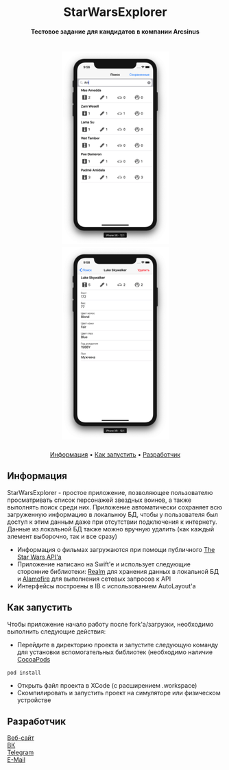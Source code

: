 <h1 align="center">
  <br>
  StarWarsExplorer
  <br>
</h1>

<h4 align="center">Тестовое задание для кандидатов в компании Arcsinus</h4>

<h1 align="center">
<img src="https://raw.githubusercontent.com/moridaffy/StarWarsExplorer/master/Extra/screen_list.png" alt="Список персонажей" width="250"> <img src="https://raw.githubusercontent.com/moridaffy/StarWarsExplorer/master/Extra/screen_details.png" alt="Детальная информация о персонаже" width="250">
</h1>

<p align="center">
  <a href="#Информация">Информация</a> •
  <a href="#Как-запустить">Как запустить</a> •
  <a href="#Разработчик">Разработчик</a>
</p>

## Информация
StarWarsExplorer - простое приложение, позволяющее пользователю просматривать список персонажей звездных воинов, а также выполнять поиск среди них. Приложение автоматически сохраняет всю загруженную информацию в локальнюу БД, чтобы у пользователя был доступ к этим данным даже при отсутствии подключения к интернету. Данные из локальной БД также можно вручную удалить (как каждый элемент выборочно, так и все сразу)

* Информация о фильмах загружаются при помощи публичного  <a href="https://swapi.co">The Star Wars API'a</a>
* Приложение написано на Swift'e и использует следующие сторонние библиотеки: <a href="https://github.com/realm/realm-cocoa">Realm</a> для хранения данных в локальной БД и <a href="https://github.com/Alamofire/Alamofire">Alamofire</a> для выполнения сетевых запросов к API
* Интерфейсы построены в IB с использованием AutoLayout'a


## Как запустить
Чтобы приложение начало работу после fork'a/загрузки, необходимо выполнить следующие действия:
* Перейдите в директорию проекта и запустите следующую команду для установки вспомогательных библиотек (необходимо наличие <a href="https://cocoapods.org">CocoaPods</a>
```
pod install
```
* Открыть файл проекта в XCode (с расширением .workspace)
* Скомпилировать и запустить проект на симуляторе или физическом устройстве

## Разработчик
<a href="http://mskr.name">Веб-сайт</a>  
<a href="http://vk.com/morimax">ВК</a>  
<a href="http://t.me/moridaffy">Telegram</a>  
<a href="mailto:dev@mskr.name">E-Mail</a>
